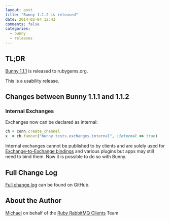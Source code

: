 ```yaml
---
layout: post
title: "Bunny 1.1.2 is released"
date: 2014-02-04 12:43
comments: false
categories:
  - bunny
  - releases
---
```


## TL;DR

[Bunny 1.1.1](https://rubygems.org/gems/bunny/versions/1.1.1) is released to rubygems.org.

This is a usability release.


## Changes between Bunny 1.1.1 and 1.1.2

### Internal Exchanges

Exchanges now can be declared as internal:

``` ruby
ch = conn.create_channel
x  = ch.fanout("bunny.tests.exchanges.internal", :internal => true)
```

Internal exchanges cannot be published to by clients and are solely used
for [Exchange-to-Exchange bindings](http://rabbitmq.com/e2e.html) and various
plugins but apps may still need to bind them. Now it is possible
to do so with Bunny.


## Full Change Log

[Full change log](https://github.com/ruby-amqp/bunny/blob/1.1.x-stable/ChangeLog.md) can be found on GitHub.


## About the Author

[Michael](http://twitter.com/michaelklishin) on behalf of the [Ruby RabbitMQ Clients](http://github.com/ruby-amqp) Team
